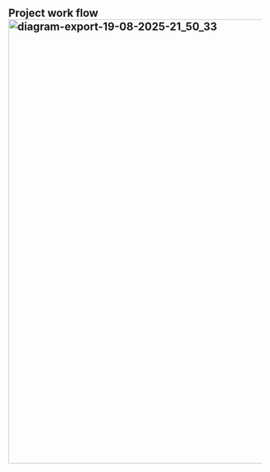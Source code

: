 ## Project work flow<img width="2432" height="884" alt="diagram-export-19-08-2025-21_50_33" src="https://github.com/user-attachments/assets/8fd51d11-7ca3-4bbe-9dec-dc403de21747" />
